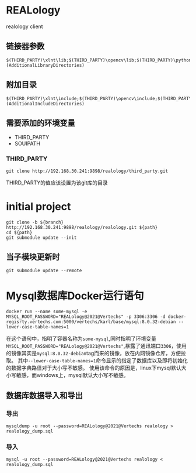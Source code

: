 # REALology

realology client

## 链接器参数
```shell
$(THIRD_PARTY)\xlnt\lib;$(THIRD_PARTY)\opencv\lib;$(THIRD_PARTY)\python\lib;$(THIRD_PARTY)\modbus\lib;$(THIRD_PARTY)\jsoncpp\lib;$(THIRD_PARTY)\mysql\lib\vs14;$(SOUIPATH)\bin64;%(AdditionalLibraryDirectories)
```
## 附加目录
```shell
$(THIRD_PARTY)\xlnt\include;$(THIRD_PARTY)\opencv\include;$(THIRD_PARTY)\python\include;$(THIRD_PARTY)\modbus\include;$(THIRD_PARTY)\boost\include;$(THIRD_PARTY)\jsoncpp\include;$(THIRD_PARTY)\mysql\include;./analysis;./modbus;./adapter;./database;./extensions;./utils;./layout;./;$(SOUIPATH)\config;$(SOUIPATH)\components;$(SOUIPATH)\SOUI\include;$(SOUIPATH)\utilities\include;%(AdditionalIncludeDirectories)
```

## 需要添加的环境变量 
- THIRD_PARTY
- SOUIPATH

### THIRD_PARTY
```shell
git clone http://192.168.30.241:9898/realology/third_party.git
```
THIRD_PARTY的值应该设置为该git库的目录

# initial project
```shell
git clone -b ${branch} http://192.168.30.241:9898/realology/realology.git ${path}
cd ${path}
git submodule update --init
```
## 当子模块更新时
`git submodule update --remote`

# Mysql数据库Docker运行语句
```shell
docker run --name some-mysql -e MYSQL_ROOT_PASSWORD="REALology@2021@Vertechs" -p 3306:3306 -d docker-regisrty.vertechs.com:5000/vertechs/karl/base/mysql:8.0.32-debian --lower-case-table-names=1
```
在这个语句中，指明了容器名称为`some-mysql`,同时指明了环境变量`MYSQL_ROOT_PASSWORD="REALology@2021@Vertechs"`,暴露了通讯端口`3306`，使用的镜像其实是`mysql:8.0.32-debian`tag而来的镜像，放在内网镜像仓库，方便拉取。
其中`--lower-case-table-names=1`命令显示的指定了数据库以及即将初始化的数据字典路径对于大小写不敏感。
使用该命令的原因是，linux下mysql默认大小写敏感，而windows上，mysql默认大小写不敏感。
## 数据库数据导入和导出
### 导出
`mysqldump -u root --password=REALology@2021@Vertechs realology > realology_dump.sql`
### 导入
`mysql -u root --password=REALology@2021@Vertechs realology < realology_dump.sql`

